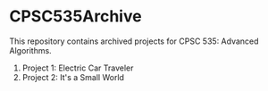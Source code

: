 # CPSC535Archive
This repository contains archived projects for CPSC 535: Advanced Algorithms.

1. Project 1: Electric Car Traveler
2. Project 2: It's a Small World